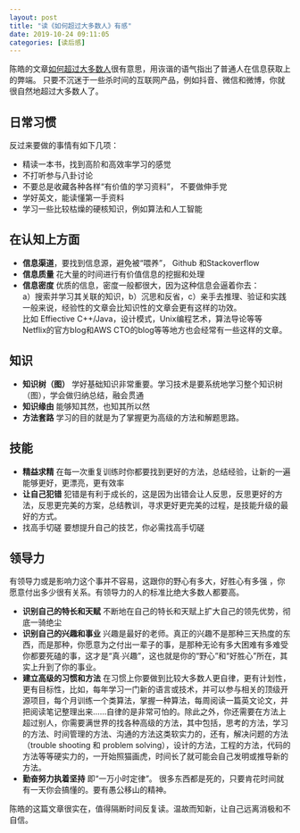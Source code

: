 ```yaml
---
layout: post
title: "读《如何超过大多数人》有感"
date: 2019-10-24 09:11:05
categories: [读后感]
---
```

陈皓的文章[如何超过大多数人](https://coolshell.cn/articles/19464.html)很有意思，用诙谐的语气指出了普通人在信息获取上的弊端。
只要不沉迷于一些杀时间的互联网产品，例如抖音、微信和微博，你就很自然地超过大多数人了。
## 日常习惯
反过来要做的事情有如下几项：
- 精读一本书，找到高阶和高效率学习的感觉
- 不打听参与八卦讨论
- 不要总是收藏各种各样“有价值的学习资料”， 不要做伸手党
- 学好英文，能读懂第一手资料
- 学习一些比较枯燥的硬核知识，例如算法和人工智能

## 在认知上方面
- **信息渠道**，要找到信息源，避免被“喂养”， Github 和Stackoverflow
- **信息质量** 花大量的时间进行有价值信息的挖掘和处理
- **信息密度** 优质的信息，密度一般都很大，因为这种信息会逼着你去：  
  a）搜索并学习其关联的知识，b）沉思和反省，c）亲手去推理、验证和实践
  一般来说，经验性的文章会比知识性的文章会更有这样的功效。  
  比如 Effiective C++/Java，设计模式，Unix编程艺术，算法导论等等  
  Netflix的官方blog和AWS CTO的blog等等地方也会经常有一些这样的文章。  

## 知识
- **知识树（图）** 学好基础知识非常重要。学习技术是要系统地学习整个知识树（图），学会做归纳总结，融会贯通
- **知识缘由** 能够知其然，也知其所以然
- **方法套路**  学习的目的就是为了掌握更为高级的方法和解题思路。

## 技能
- **精益求精** 在每一次重复训练时你都要找到更好的方法，总结经验，让新的一遍能够更好，更漂亮，更有效率
- **让自己犯错** 犯错是有利于成长的，这是因为出错会让人反思，反思更好的方法，反思更完美的方案，总结教训，寻求更好更完美的过程，是技能升级的最好的方式。
- 找高手切磋 要想提升自己的技艺，你必需找高手切磋  

## 领导力  
有领导力或是影响力这个事并不容易，这跟你的野心有多大，好胜心有多强 ，你愿意付出多少很有关系。有领导力的人的标准比绝大多数人都要高。
- **识别自己的特长和天赋** 不断地在自己的特长和天赋上扩大自己的领先优势，彻底一骑绝尘
- **识别自己的兴趣和事业** 兴趣是最好的老师。真正的兴趣不是那种三天热度的东西，而是那种，你愿意为之付出一辈子的事，是那种无论有多大困难有多难受你都要死磕的事，这才是“真∙兴趣”，这也就是你的“野心”和“好胜心”所在，其实上升到了你的事业。
- **建立高级的习惯和方法** 在习惯上你要做到比较大多数人更自律，更有计划性，更有目标性，比如，每年学习一门新的语言或技术，并可以参与相关的顶级开源项目，每个月训练一个类算法，掌握一种算法，每周阅读一篇英文论文，并把阅读笔记整理出来……自律的是非常可怕的。除此之外，你还需要在方法上超过别人，你需要满世界的找各种高级的方法，其中包括，思考的方法，学习的方法、时间管理的方法、沟通的方法这类软实力的，还有，解决问题的方法（trouble shooting 和 problem solving），设计的方法，工程的方法，代码的方法等等硬实力的，一开始照猫画虎，时间长了就可能会自己发明或推导新的方法。
- **勤奋努力执着坚持**  即“一万小时定律”。 很多东西都是死的，只要肯花时间就有一天你会搞懂的。要有愚公移山的精神。

陈皓的这篇文章很实在，值得隔断时间反复读。温故而知新，让自己远离消极和不自信。  
